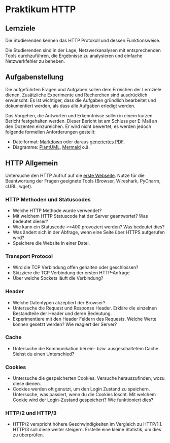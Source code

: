 # Praktikum HTTP
## Lernziele
Die Studierenden kennen das HTTP Protokoll und dessen Funktionsweise.

Die Studierenden sind in der Lage, Netzwerkanalysen mit entsprechenden Tools durchzuführen, die Ergebnisse zu analysieren und einfache Netzwerkfehler zu beheben. 

## Aufgabenstellung
Die aufgeführten Fragen und Aufgaben sollen dem Erreichen der Lernziele dienen. 
Zusätzliche Experimente und Recherchen sind ausdrücklich erwünscht.
Es ist wichtiger, dass die Aufgaben gründlich bearbeitet und dokumentiert werden, als dass alle Aufgaben erledigt werden.

Das Vorgehen, die Antworten und Erkenntnisse sollen in einem kurzen Bericht festgehalten werden.
Dieser Bericht ist am Schluss per E-Mail an den Dozenten einzureichen.
Er wird nicht bewertet, es werden jedoch folgende formellen Anforderungen gestellt:
- Dateiformat: [Markdown](https://www.markdownguide.org/) oder daraus [generiertes PDF](https://pandoc.org/).
- Diagramme: [PlantUML](https://plantuml.com/de/), [Mermaid](https://mermaid.js.org/) o.ä.

## HTTP Allgemein
Untersuche den HTTP Aufruf auf die [erste Webseite](http://info.cern.ch/hypertext/WWW/TheProject.html).
Nutze für die Beantwortung der Fragen geeignete Tools (Browser, Wireshark, PyCharm, cURL, wget).

### HTTP Methoden und Statuscodes
- Welche HTTP Methode wurde verwendet?
- Mit welchem HTTP Statuscode hat der Server geantwortet? Was bedeutet dieser?
- Wie kann ein Statuscode >=400 provoziert werden? Was bedeutet dies?
- Was ändert sich in der Abfrage, wenn eine Seite über HTTPS aufgerufen wird?
- Speichere die Website in einer Datei.

### Transport Protocol
- Wird die TCP Verbindung offen gehalten oder geschlossen?
- Skizziere die TCP Verbindung der ersten HTTP-Anfrage.
- Über welche Sockets läuft die Verbindung?

### Header
- Welche Datentypen akzeptiert der Browser?
- Untersuche die Request und Response Header. Erkläre die einzelnen Bestandteile der Header und deren Bedeutung.
- Experimentiere mit den Header Feldern des Requests. Welche Werte können gesetzt werden? Wie reagiert der Server?

### Cache
- Untersuche die Kommunikation bei ein- bzw. ausgeschaltetem Cache. Siehst du einen Unterschied?

### Cookies
- Untersuche die gespeicherten Cookies. Versuche herauszufinden, wozu diese dienen.
- Cookies werden oft genutzt, um den Login Zustand zu speichern. Untersuche, was passiert, wenn du die Cookies löscht. Mit welchem Cookie wird der Login-Zustand gespeichert? Wie funktioniert dies?

### HTTP/2 und HTTP/3
- HTTP/2 verspricht höhere Geschwindigkeiten im Vergleich zu HTTP/1.1. HTTP/3 soll diese weiter steigern. Erstelle eine kleine Statistik, um dies zu überprüfen.
